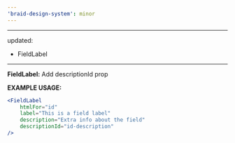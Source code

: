 ```yaml
---
'braid-design-system': minor
---
```


---
updated:
  - FieldLabel 
---

**FieldLabel:** Add descriptionId prop

**EXAMPLE USAGE:**
```jsx
<FieldLabel 
    htmlFor="id" 
    label="This is a field label" 
    description="Extra info about the field" 
    descriptionId="id-description"
/>
```
